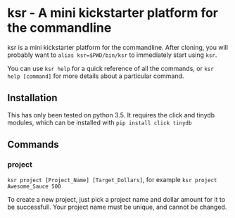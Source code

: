 # ksr - A mini kickstarter platform for the commandline

ksr is a mini kickstarter platform for the commandline. After cloning, you will probably want to `alias ksr=$PWD/bin/ksr` to immediately start using `ksr`.

You can use `ksr help` for a quick reference of all the commands, or `ksr help [command]` for more details about a particular command.

## Installation

This has only been tested on python 3.5. It requires the click and tinydb modules, which can be installed with `pip install click tinydb`

## Commands

### project
`ksr project [Project_Name] [Target_Dollars]`, for example `ksr project Awesome_Sauce 500`

To create a new project, just pick a project name and dollar amount for it to be successfull. Your project name must be unique, and cannot be changed.

